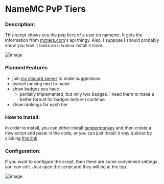 # NameMC PvP Tiers

### Description:
This script shows you the pvp tiers of a user on namemc. It gets the information from [mctiers.com](mctiers.com)'s api thingy. Also, I suppose I should probably show you how it looks so u wanna install it more.

![image](https://github.com/AlphaLeoli/NameMC-PvP-Tiers/assets/111104533/78d77379-0959-45f3-8af7-9df14b186a3c)

### Planned Features
- join [my discord server](https://discord.gg/hZNyQE3nJy) to make suggestions
- overall ranking next to name
- show badges you have
    - partially implemented, but only two badges. i need them to make a better format for badges before i continue
- show rankings for each tier

### How to Install:
In order to install, you can either install [tampermonkey](https://www.tampermonkey.net) and then create a new script and paste in the code, or you can just install it way quicker by clicking [this link](https://greasyfork.org/en/scripts/499332-namemc-pvp-tiers-display)

### Configuration:
If you want to configure the script, then there are some convenient settings you can edit. Just open the script and they will be at the top.

![image](https://github.com/AlphaLeoli/NameMC-PvP-Tiers/assets/111104533/5bbd9c2e-6f5c-409d-a22e-8d16c78aee0e)
